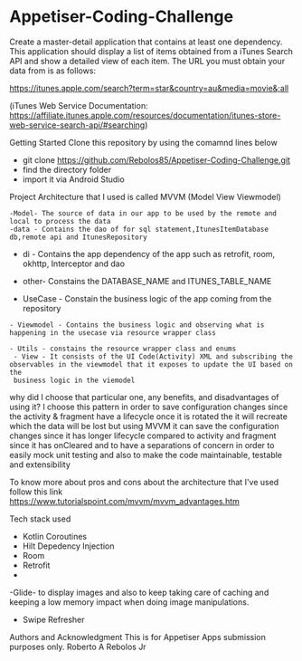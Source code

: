 # Appetiser-Coding-Challenge
Create a master-detail application that contains at least one dependency. This application should display a list of items obtained from a iTunes Search API and show a detailed view of each item. The URL you must obtain your data from is as follows:


https://itunes.apple.com/search?term=star&country=au&media=movie&;all

(iTunes Web Service Documentation: https://affiliate.itunes.apple.com/resources/documentation/itunes-store-web-service-search-api/#searching)

Getting Started
Clone this repository by using the comamnd lines below
 - git clone https://github.com/Rebolos85/Appetiser-Coding-Challenge.git
  - find the directory folder 
  - import it via Android Studio
  
  Project Architecture that I used is called MVVM (Model View Viewmodel)
  
    -Model- The source of data in our app to be used by the remote and local to process the data
    -data - Contains the dao of for sql statement,ItunesItemDatabase db,remote api and ItunesRepository
   - di -  Contains the app dependency of the app such as retrofit, room, okhttp, Interceptor and dao  
   - other- Constains the DATABASE_NAME and ITUNES_TABLE_NAME
   
   - UseCase - Constain the business logic of the app coming from the repository
   
    - Viewmodel - Contains the business logic and observing what is happening in the usecase via resource wrapper class
   
    - Utils - constains the resource wrapper class and enums
     - View - It consists of the UI Code(Activity) XML and subscribing the observables in the viewmodel that it exposes to update the UI based on the
     business logic in the viemodel
     
why did I choose that particular one, any benefits, and disadvantages of using it?
 I choose this pattern in order to save configuration changes since the activity & fragment have a lifecycle once it is rotated the it will recreate which the data will be lost
 but using MVVM it can save the configuration changes since it has longer lifecycle compared to activity and fragment since it has onCleared and to have a separations of concern in order to easily mock unit testing and also 
 to make the code maintainable, testable and extensibility 
 
 To know more about pros and cons about the architecture that I've used follow this link https://www.tutorialspoint.com/mvvm/mvvm_advantages.htm
 
  Tech stack used
   - Kotlin Coroutines
   - Hilt Depedency Injection
   - Room
   - Retrofit
   - 
   -Glide- to display images and also to keep taking care of caching and keeping a low memory impact when doing image manipulations.
   - Swipe Refresher
   
   Authors and Acknowledgment
   This is for Appetiser Apps submission purposes only.
    Roberto A Rebolos Jr
  
